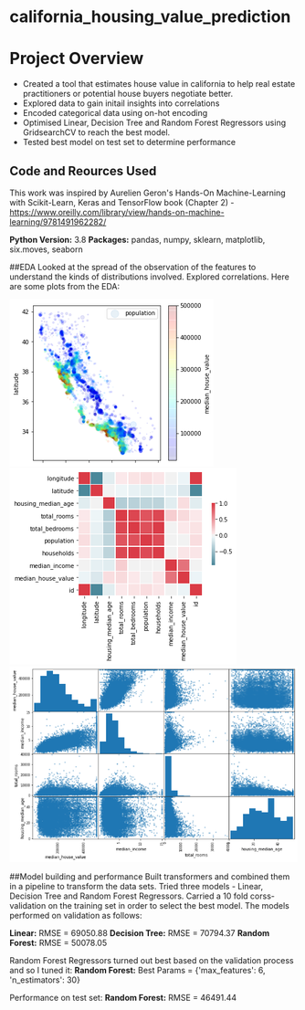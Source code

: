 # california_housing_value_prediction

# Project Overview
* Created a tool that estimates house value in california to help real estate practitioners or potential house buyers negotiate better. 
* Explored data to gain initail insights into correlations
* Encoded categorical data using on-hot encoding
* Optimised Linear, Decision Tree and Random Forest Regressors using GridsearchCV to reach the best model. 
* Tested best model on test set to determine performance

## Code and Reources Used
This work was inspired by Aurelien Geron's Hands-On Machine-Learning with Scikit-Learn, Keras and TensorFlow book (Chapter 2) - https://www.oreilly.com/library/view/hands-on-machine-learning/9781491962282/

**Python Version:** 3.8
**Packages:** pandas, numpy, sklearn, matplotlib, six.moves, seaborn

##EDA
Looked at the spread of the observation of the features to understand the kinds of distributions involved. Explored correlations. Here are some plots from the EDA:

![alt text](https://github.com/OluyemiJ/california_housing_value_prediction/blob/master/scatter_values.png "Housing Values by Geography")
![alt text](https://github.com/OluyemiJ/california_housing_value_prediction/blob/master/correlation_heat_map_values.png "Correlation")
![alt text](https://github.com/OluyemiJ/california_housing_value_prediction/blob/master/scatter_matrix.png "Scatter Matrix")

##Model building and performance
Built transformers and combined them in a pipeline to transform the data sets. Tried three models - Linear, Decision Tree and Random Forest Regressors. Carried a 10 fold corss-validation on the training set in order to select the best model. The models performed on validation as follows:

**Linear:** RMSE = 69050.88
**Decision Tree:** RMSE = 70794.37
**Random Forest:** RMSE = 50078.05

Random Forest Regressors turned out best based on the validation process and so I tuned it:
**Random Forest:** Best Params = {'max_features': 6, 'n_estimators': 30}

Performance on test set:
**Random Forest:** RMSE = 46491.44
